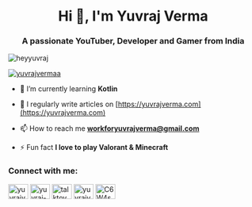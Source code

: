 <h1 align="center">Hi 👋, I'm Yuvraj Verma</h1>
<h3 align="center">A passionate YouTuber, Developer and Gamer from India</h3>

<p align="left"> <img src="https://komarev.com/ghpvc/?username=heyyuvraj&label=Profile%20views&color=0e75b6&style=flat" alt="heyyuvraj" /> </p>

<p align="left"> <a href="https://twitter.com/yuvrajvermaa" target="blank"><img src="https://img.shields.io/twitter/follow/yuvrajvermaa?logo=twitter&style=for-the-badge" alt="yuvrajvermaa" /></a> </p>

- 🌱 I’m currently learning **Kotlin**

- 📝 I regularly write articles on [https://yuvrajverma.com](https://yuvrajverma.com)

- 📫 How to reach me **workforyuvrajverma@gmail.com**

- ⚡ Fun fact **I love to play Valorant & Minecraft**

<h3 align="left">Connect with me:</h3>
<p align="left">
<a href="https://twitter.com/yuvrajvermaa" target="blank"><img align="center" src="https://raw.githubusercontent.com/rahuldkjain/github-profile-readme-generator/master/src/images/icons/Social/twitter.svg" alt="yuvrajvermaa" height="30" width="40" /></a>
<a href="https://linkedin.com/in/yuvraj-verma-402b30203" target="blank"><img align="center" src="https://raw.githubusercontent.com/rahuldkjain/github-profile-readme-generator/master/src/images/icons/Social/linked-in-alt.svg" alt="yuvraj-verma-402b30203" height="30" width="40" /></a>
<a href="https://instagram.com/talktoyuvraj" target="blank"><img align="center" src="https://raw.githubusercontent.com/rahuldkjain/github-profile-readme-generator/master/src/images/icons/Social/instagram.svg" alt="talktoyuvraj" height="30" width="40" /></a>
<a href="https://www.youtube.com/c/yuvrajvermaofficial" target="blank"><img align="center" src="https://raw.githubusercontent.com/rahuldkjain/github-profile-readme-generator/master/src/images/icons/Social/youtube.svg" alt="yuvrajvermaofficial" height="30" width="40" /></a>
<a href="https://discord.gg/C6W4scx" target="blank"><img align="center" src="https://raw.githubusercontent.com/rahuldkjain/github-profile-readme-generator/master/src/images/icons/Social/discord.svg" alt="C6W4scx" height="30" width="40" /></a>
</p>

